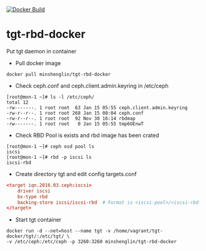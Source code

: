 [![Docker Build](https://img.shields.io/docker/build/inwinstack/tgt-rbd-docker.svg)](https://hub.docker.com/r/inwinstack/tgt-rbd-docker/)
# tgt-rbd-docker
Put tgt daemon in container

- Pull docker image

```shell
docker pull minshenglin/tgt-rbd-docker
```

- Check ceph.conf and ceph.client.admin.keyring in /etc/ceph

```
[root@mon-1 ~]# ls -l /etc/ceph/
total 12
-rw-------. 1 root root  63 Jan 15 05:55 ceph.client.admin.keyring
-rw-r--r--. 1 root root 268 Jan 15 08:04 ceph.conf
-rw-r--r--. 1 root root  92 Nov 30 16:14 rbdmap
-rw-------. 1 root root   0 Jan 15 05:55 tmp6OEnwT
```

- Check RBD Pool is exists and rbd image has been crated

```
[root@mon-1 ~]# ceph osd pool ls
iscsi
[root@mon-1 ~]# rbd -p iscsi ls
iscsi-rbd
```

- Create directory tgt and edit config targets.conf

```conf
<target iqn.2016.03.ceph:iscsi>
    driver iscsi
    bs-type rbd
    backing-store iscsi/iscsi-rbd  # Format is <iscsi-pool>/<iscsi-rbd-image>
</target>
```

- Start tgt container

```shell
docker run -d --net=host --name tgt -v /home/vagrant/tgt-docker/tgt/:/etc/tgt/ \ 
-v /etc/ceph:/etc/ceph -p 3260:3260 minshenglin/tgt-rbd-docker 
```
